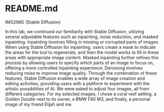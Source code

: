 # README.md

IMG2IMG (Stable Diffusion)

In this lab, we continued our familiarity with Stable Diffusion, utilizing several adjustable features such as inpainting, noise reduction, and masked inpainting. Inpainting involves filling in missing or corrupted parts of images. When using Stable Diffusion for inpainting, users create a mask to indicate the areas for the tool to regenerate, and then the model works to fill in these areas with appropriate image content. Masked inpainting further refines this process by allowing users to specify which parts of an image to focus on, offering a more controlled inpainting experience. Denoising involves reducing noise to improve image quality. Through the combination of these features, Stable Diffusion enables a wide array of image creation and editing activities, providing users with a platform to experiment with the artistic possibilities of AI. We were asked to adjust four images, all from different categories. For my selected images, I chose a coral reef setting, a Golden Doodle next to its owner, a BMW F80 M3, and finally, a personal image of my friend Elijah and me.
